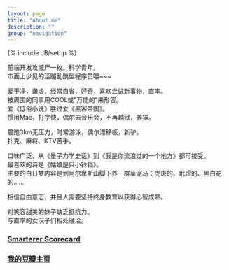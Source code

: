 ```yaml
---
layout: page
title: "About me"
description: ""
group: "navigation"
---
```

{% include JB/setup %}

前端开发攻城尸一枚。科学青年。  
市面上少见的活蹦乱跳型程序员喂~~~

爱干净，谦虚，经常自省，好奇，喜欢尝试新事物，直率。  
被周围的同事用COOL或"万能的"来形容。  
爱《低俗小说》胜过爱《黑客帝国》。  
惯用Mac，打字快，偶尔去音乐会，不再越狱，养猫。

晨跑3km无压力，时常游泳，偶尔漂移板，新驴。  
扑克、麻将、KTV苦手。  

口味广泛，从《量子力学史话》到《我是你流浪过的一个地方》都可接受。  
最喜欢的诗是《姑娘是只小铃铛》。  
主要的白日梦内容是到阿尔卑斯山脚下养一群草泥马：虎斑的、玳瑁的、黑白花的……  

相信自由意志，并且人需要坚持终身教育以获得心智成熟。  

对笑容甜美的妹子缺乏抵抗力。  
与直率的女汉子们相处融洽。


### [Smarterer Scorecard][1]
<div id="smarterer"></div>

### [我的豆瓣主页][2]
<script type="text/javascript" src="http://www.douban.com/service/badge/13200815/?show=collection&n=20&columns=11&hidelogo=yes&hideself=yes&cat=book" ></script>



[1]:http://smarterer.com/zl
[2]:http://www.douban.com/people/13200815/
